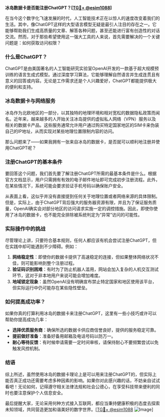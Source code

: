 **冰岛数据卡是否能注册ChatGPT？[[TG💪+ @esim1088](https://t.me/s/esim1088)]**

在当今这个数字化飞速发展的时代，人工智能技术正在以惊人的速度改变着我们的生活。其中，像ChatGPT这样的大型语言模型无疑是最引人注目的存在之一。它能够帮助我们生成高质量的文章、解答各种问题，甚至还能进行富有创造性的对话交流。然而，对于那些希望使用这一强大工具的人来说，首先需要解决的一个关键问题是：如何获取访问权限？

### 什么是ChatGPT？

ChatGPT是由美国著名的人工智能研究实验室OpenAI开发的一款基于超大规模预训练的语言生成式模型。通过深度学习算法，它能够理解自然语言并生成连贯且有意义的回答或内容。无论是工作需求还是个人兴趣爱好，ChatGPT都能提供极大的便利和支持。

### 冰岛数据卡与网络服务

冰岛作为北欧地区的一部分，以其独特的地理环境和相对宽松的数据隐私政策而闻名。近年来，越来越多的人开始关注冰岛提供的虚拟私人网络（VPN）服务以及相关的数据卡产品。这些服务通常允许用户通过购买特定国家地区的SIM卡来伪装自己的IP地址，从而实现对某些地理位置限制内容的访问。

那么问题来了——如果我拥有一张来自冰岛的数据卡，是否就可以顺利地注册并使用ChatGPT呢？

### 注册ChatGPT的基本条件

要回答这个问题，我们首先要了解注册ChatGPT所需的最基本条件是什么。根据官方文档显示，用户只需拥有有效的电子邮件地址即可完成初步注册流程。此外，在某些情况下，系统可能会要求验证手机号码以确保账户安全。

从表面上看，这似乎并没有直接提到任何关于地理位置或者网络来源的具体限制。但是，实际上，由于ChatGPT背后强大的服务器资源有限，并且为了保证服务质量，OpenAI确实会对部分地区的访问请求实施一定的调控措施。因此，即使你使用了冰岛的数据卡，也不能完全排除被系统判定为“异常”访问的可能性。

### 实际操作中的挑战

尽管理论上讲，只要符合基本规则，任何人都应该有机会尝试注册ChatGPT，但在实践中却可能遇到不少障碍。例如：

1. **网络稳定性**：即使你的数据卡提供了高速稳定的连接，但如果整体网络状况不佳，则可能影响到整个注册过程。
2. **验证码识别困难**：有时为了防止机器人滥用，网站会加入复杂的人机交互测试环节，这对于非本地用户来说可能会增加难度。
3. **地域锁定现象**：虽然OpenAI没有明确宣布禁止特定国家和地区使用该平台，但实际运行中仍可能存在某些隐性壁垒。

### 如何提高成功率？

如果你真的打算利用冰岛的数据卡来注册ChatGPT，这里有一些小技巧或许可以帮助你提高成功几率：

- **选择优质服务商**：确保所选的数据卡供应商信誉良好，提供的服务稳定可靠。
- **提前做好准备**：准备好备用邮箱及电话号码以防万一。
- **耐心等待反馈**：有时候申请需要一定时间审核，请保持耐心不要频繁尝试以免触发风控机制。

### 结语

综上所述，虽然使用冰岛的数据卡理论上是可以用来注册ChatGPT的，但实际上能否真正成功还需要考虑多种因素的影响。如果你对此感兴趣的话，不妨亲自试试看吧！无论如何，记得遵守相关法律法规和社会公德心，在享受科技带来便利的同时也要注意保护个人信息安全。

最后提醒大家，无论采用何种方式接入互联网，都应当秉持健康积极的态度去探索未知领域，共同营造更加和谐美好的数字世界。[[TG💪+ @esim1088](https://t.me/s/esim1088) ![Image](https://i.postimg.cc/4NQfJmqS/Snipaste-2025-05-13-00-14-12.png)]